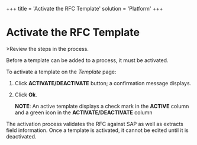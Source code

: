 +++
title = 'Activate the RFC Template'
solution = 'Platform'
+++

# Activate the RFC Template

<span id="Post Data using an RFC Steps" class="popUpLink">\>Review the
steps in the process. </span>

Before a template can be added to a process, it must be activated.

To activate a template on the *Template* page:

1.  Click **ACTIVATE/DEACTIVATE** button; a confirmation message
    displays.

2.  Click **Ok**.
    
    **NOTE**: An active template displays a check mark in the **ACTIVE**
    column and a green icon in the **ACTIVATE/DEACTIVATE** column

The activation process validates the RFC against SAP as well as extracts
field information. Once a template is activated, it cannot be edited
until it is deactivated.

